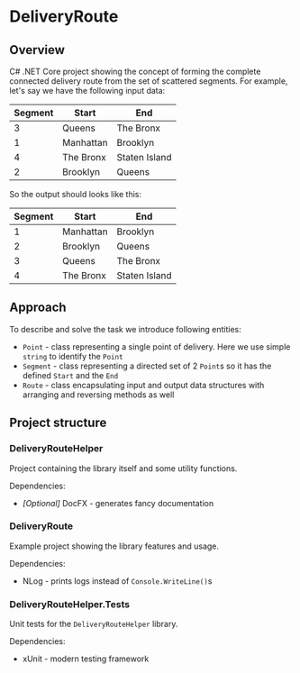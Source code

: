 ﻿# DeliveryRoute


## Overview
C# .NET Core project showing the concept of forming the complete connected delivery route from the set of scattered segments. For example, let's say we have the following input data:

| Segment | Start     | End           |
|---------|-----------|---------------|
| 3       | Queens    | The Bronx     |
| 1       | Manhattan | Brooklyn      |
| 4       | The Bronx | Staten Island |
| 2       | Brooklyn  | Queens        |

So the output should looks like this:

| Segment | Start     | End           |
|---------|-----------|---------------|
| 1       | Manhattan | Brooklyn      |
| 2       | Brooklyn  | Queens        |
| 3       | Queens    | The Bronx     |
| 4       | The Bronx | Staten Island |


## Approach
To describe and solve the task we introduce following entities:

 - `Point` - class representing a single point of delivery. Here we use simple `string` to identify the `Point`
 - `Segment` - class representing a directed set of 2 `Point`s so it has the defined `Start` and the `End`
 - `Route` - class encapsulating input and output data structures with arranging and reversing methods as well


## Project structure

### DeliveryRouteHelper
Project containing the library itself and some utility functions.

Dependencies:

 - *[Optional]* DocFX - generates fancy documentation


### DeliveryRoute
Example project showing the library features and usage.

Dependencies:

 - NLog - prints logs instead of `Console.WriteLine()`s


### DeliveryRouteHelper.Tests
Unit tests for the `DeliveryRouteHelper` library.

Dependencies:

 - xUnit - modern testing framework
